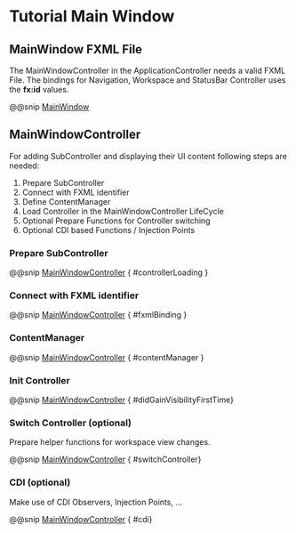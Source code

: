 # Tutorial Main Window


## MainWindow FXML File

The MainWindowController in the ApplicationController needs a valid FXML File.
The bindings for Navigation, Workspace and StatusBar Controller uses the **fx:id** values.


@@snip [MainWindow](../../../it/resources/com/sfxcode/sapphire/core/test/integration/controller/MainWindow.fxml)


## MainWindowController

For adding SubController and displaying their UI content following steps are needed:

1. Prepare SubController
2. Connect with FXML identifier
3. Define ContentManager
4. Load Controller in the MainWindowController LifeCycle
5. Optional Prepare Functions for Controller switching
6. Optional CDI based Functions / Injection Points

### Prepare SubController

@@snip [MainWindowController](../../../it/scala/com/sfxcode/sapphire/core/test/integration/controller/MainWindowController.scala) { #controllerLoading }

### Connect with FXML identifier

@@snip [MainWindowController](../../../it/scala/com/sfxcode/sapphire/core/test/integration/controller/MainWindowController.scala) { #fxmlBinding }

### ContentManager

@@snip [MainWindowController](../../../it/scala/com/sfxcode/sapphire/core/test/integration/controller/MainWindowController.scala) { #contentManager }

### Init Controller

@@snip [MainWindowController](../../../it/scala/com/sfxcode/sapphire/core/test/integration/controller/MainWindowController.scala) { #didGainVisibilityFirstTime}

### Switch Controller (optional)

Prepare helper functions for workspace view changes.

@@snip [MainWindowController](../../../it/scala/com/sfxcode/sapphire/core/test/integration/controller/MainWindowController.scala) { #switchController}

### CDI (optional)

Make use of CDI Observers, Injection Points, ...

@@snip [MainWindowController](../../../it/scala/com/sfxcode/sapphire/core/test/integration/controller/MainWindowController.scala) { #cdi}